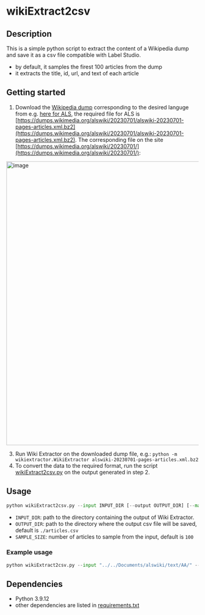 # wikiExtract2csv

## Description

This is a simple python script to extract the content of a Wikipedia dump and save it as a csv file compatible with Label Studio.

- by default, it samples the firest 100 articles from the dump
- it extracts the title, id, url, and text of each article

## Getting started

1. Download the [Wikipedia dump](https://dumps.wikimedia.org/) corresponding to the desired languge from e.g. [here for ALS](https://dumps.wikimedia.org/alswiki/20230701/), the required file for ALS is [https://dumps.wikimedia.org/alswiki/20230701/alswiki-20230701-pages-articles.xml.bz2](https://dumps.wikimedia.org/alswiki/20230701/alswiki-20230701-pages-articles.xml.bz2). The corresponding file on the site [https://dumps.wikimedia.org/alswiki/20230701/](https://dumps.wikimedia.org/alswiki/20230701/):
<img width="743" alt="image" src="https://github.com/Fenerator/wikiExtract2csv/assets/33670163/01e9561d-0860-46c4-9b7e-6bdd07914b9e">


3. Run Wiki Extractor on the downloaded dump file, e.g.: `python -m wikiextractor.WikiExtractor alswiki-20230701-pages-articles.xml.bz2`
4. To convert the data to the required format, run the script [wikiExtract2csv.py](wikiExtract2csv.py) on the output generated in step 2.

## Usage

```python
python wikiExtract2csv.py --input INPUT_DIR [--output OUTPUT_DIR] [--max SAMPLE_SIZE]
```

- `INPUT_DIR`: path to the directory containing the output of Wiki Extractor.
- `OUTPUT_DIR`: path to the directory where the output csv file will be saved, default is `./articles.csv`
- `SAMPLE_SIZE`: number of articles to sample from the input, default is `100`

### Example usage

```python
python wikiExtract2csv.py --input "../../Documents/alswiki/text/AA/" --output "../../Documents/alswiki/articles.csv" --max 100
```

## Dependencies

- Python 3.9.12
- other dependencies are listed in [requirements.txt](requirements.txt)

